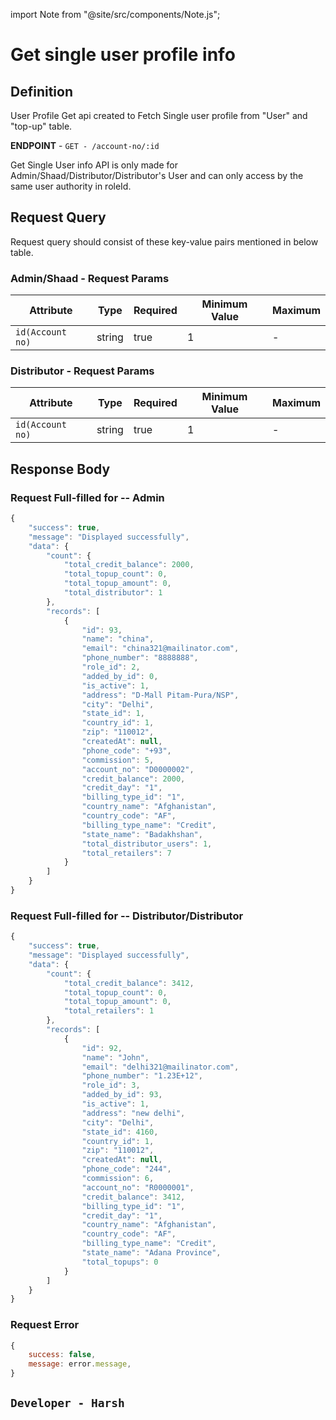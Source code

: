 import Note from "@site/src/components/Note.js";

# Get single user profile info

## Definition

User Profile Get api created to Fetch Single user profile from "User" and "top-up" table.

**ENDPOINT** - `GET - /account-no/:id`

<Note>Get Single User info API is only made for Admin/Shaad/Distributor/Distributor's User and can only access by the same user authority in roleId.</Note>

## Request Query

Request query should consist of these key-value pairs mentioned in below table.

### Admin/Shaad - Request Params

| Attribute        | Type   | Required | Minimum Value | Maximum |
| ---------------- | ------ | -------- | ------------- | ------- |
| `id(Account no)` | string | true     | 1             | -       |

### Distributor - Request Params

| Attribute        | Type   | Required | Minimum Value | Maximum |
| ---------------- | ------ | -------- | ------------- | ------- |
| `id(Account no)` | string | true     | 1             | -       |

## Response Body

### Request Full-filled for -- Admin

```js
{
    "success": true,
    "message": "Displayed successfully",
    "data": {
        "count": {
            "total_credit_balance": 2000,
            "total_topup_count": 0,
            "total_topup_amount": 0,
            "total_distributor": 1
        },
        "records": [
            {
                "id": 93,
                "name": "china",
                "email": "china321@mailinator.com",
                "phone_number": "8888888",
                "role_id": 2,
                "added_by_id": 0,
                "is_active": 1,
                "address": "D-Mall Pitam-Pura/NSP",
                "city": "Delhi",
                "state_id": 1,
                "country_id": 1,
                "zip": "110012",
                "createdAt": null,
                "phone_code": "+93",
                "commission": 5,
                "account_no": "D0000002",
                "credit_balance": 2000,
                "credit_day": "1",
                "billing_type_id": "1",
                "country_name": "Afghanistan",
                "country_code": "AF",
                "billing_type_name": "Credit",
                "state_name": "Badakhshan",
                "total_distributor_users": 1,
                "total_retailers": 7
            }
        ]
    }
}

```

### Request Full-filled for -- Distributor/Distributor

```js
{
    "success": true,
    "message": "Displayed successfully",
    "data": {
        "count": {
            "total_credit_balance": 3412,
            "total_topup_count": 0,
            "total_topup_amount": 0,
            "total_retailers": 1
        },
        "records": [
            {
                "id": 92,
                "name": "John",
                "email": "delhi321@mailinator.com",
                "phone_number": "1.23E+12",
                "role_id": 3,
                "added_by_id": 93,
                "is_active": 1,
                "address": "new delhi",
                "city": "Delhi",
                "state_id": 4160,
                "country_id": 1,
                "zip": "110012",
                "createdAt": null,
                "phone_code": "244",
                "commission": 6,
                "account_no": "R0000001",
                "credit_balance": 3412,
                "billing_type_id": "1",
                "credit_day": "1",
                "country_name": "Afghanistan",
                "country_code": "AF",
                "billing_type_name": "Credit",
                "state_name": "Adana Province",
                "total_topups": 0
            }
        ]
    }
}

```

### Request Error

```js
{
    success: false,
    message: error.message,
}
```

## `Developer - Harsh`
